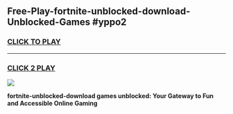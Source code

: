 
## Free-Play-fortnite-unblocked-download-Unblocked-Games #yppo2
<h3>
<a href="https://news.freeplayer.one?title=fortnite-unblocked-download&ref=8M">CLICK TO PLAY</a></h3>
<hr>

<h3>
<a href="https://news.freeplayer.one?title=fortnite-unblocked-download&ref=8M">CLICK 2 PLAY</a>
  
</h3>

<a href="https://news.freeplayer.one?title=fortnite-unblocked-download&ref=8M"><img src="https://clearcache.store/games.png"></a>


**fortnite-unblocked-download games unblocked: Your Gateway to Fun and Accessible Online Gaming**
